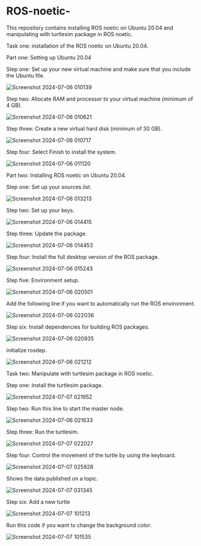 # ROS-noetic-
This repository contains installing ROS noetic on Ubuntu 20.04 and manipulating with turtlesim package in ROS noetic.

Task one:
installation of the ROS noetic on Ubuntu 20.04.


Part one:
Setting up Ubuntu 20.04

Step one: Set up your new virtual machine and make sure that you include the Ubuntu file.

![Screenshot 2024-07-06 010139](https://github.com/LujainAlsulami/ROS-noetic-/assets/166108783/38b60939-2c89-4cc3-8e24-63efe49ba815)

Step two: Allocate RAM and processor to your virtual machine (minimum of 4 GB).

![Screenshot 2024-07-06 010621](https://github.com/LujainAlsulami/ROS-noetic-/assets/166108783/aa92ae0f-1350-4797-94c5-ebe1376febee)

Step three: Create a new virtual hard disk (minimum of 30 GB).

![Screenshot 2024-07-06 010717](https://github.com/LujainAlsulami/ROS-noetic-/assets/166108783/4368e225-6085-491c-9bba-36378967e551)

Step four: Select Finish to install the system.

![Screenshot 2024-07-06 011120](https://github.com/LujainAlsulami/ROS-noetic-/assets/166108783/3bd36d2e-0e3f-4ffc-942d-d6dab8fe7151)


Part two: Installing ROS noetic on Ubuntu 20.04.

Step one: Set up your sources.list.

![Screenshot 2024-07-06 013213](https://github.com/LujainAlsulami/ROS-noetic-/assets/166108783/982b3a61-bb36-4d63-a48e-2c632e578b6b)

Step two: Set up your keys.

![Screenshot 2024-07-06 014415](https://github.com/LujainAlsulami/ROS-noetic-/assets/166108783/148a72ef-41e7-4f24-ae4f-fbe96a8067a5)

Step three: Update the package.

![Screenshot 2024-07-06 014453](https://github.com/LujainAlsulami/ROS-noetic-/assets/166108783/ba9b804d-6b38-40dc-b904-a3dcbbfd2174)

Step four: Install the full desktop version of the ROS package.

![Screenshot 2024-07-06 015243](https://github.com/LujainAlsulami/ROS-noetic-/assets/166108783/b018f789-d7e8-4ca9-9544-99e215987009)

Step five: Environment setup.

![Screenshot 2024-07-06 020501](https://github.com/LujainAlsulami/ROS-noetic-/assets/166108783/d3335d57-befe-4673-86e4-685920f1144b)

Add the following line if you want to automatically run the ROS environment.

![Screenshot 2024-07-06 022036](https://github.com/LujainAlsulami/ROS-noetic-/assets/166108783/f2c9c238-cf3a-4f36-b97b-8dfa5dcf409d)


Step six: Install dependencies for building ROS packages.

![Screenshot 2024-07-06 020935](https://github.com/LujainAlsulami/ROS-noetic-/assets/166108783/d85af247-7e6b-46a0-a059-f90b5bf4cdc5)

initialize rosdep. 

![Screenshot 2024-07-06 021212](https://github.com/LujainAlsulami/ROS-noetic-/assets/166108783/39315d61-dfcf-4570-a05f-68887aec93b0)

Task two:
Manipulate with turtlesim package in ROS noetic.


Step one: Install the turtlesim package.

![Screenshot 2024-07-07 021952](https://github.com/LujainAlsulami/ROS-noetic-/assets/166108783/a2a8f687-5fab-44c1-952f-7db39db4efcb)

Step two: Run this line to start the master node.

![Screenshot 2024-07-06 021633](https://github.com/LujainAlsulami/ROS-noetic-/assets/166108783/a6ed1f4d-c4cf-4a42-b732-afac1011941a)

Step three: Run the turtlesim.

![Screenshot 2024-07-07 022027](https://github.com/LujainAlsulami/ROS-noetic-/assets/166108783/fe671c07-ee82-4cc7-be76-d7d57eb356da)

Step four: Control the movement of the turtle by using the keyboard.

![Screenshot 2024-07-07 025928](https://github.com/LujainAlsulami/ROS-noetic-/assets/166108783/fd38bb4f-3f21-4413-b62a-5c5929f9c155)

Shows the data published on a topic.

![Screenshot 2024-07-07 031345](https://github.com/LujainAlsulami/ROS-noetic-/assets/166108783/395f3b7e-1ba8-47d9-b8e8-9a6d2029e59b)

Step six: Add a new turtle


![Screenshot 2024-07-07 101213](https://github.com/LujainAlsulami/ROS-noetic-/assets/166108783/54d8e9e7-f39e-4eca-91b7-0418c319c5a2)

Run this code if you want to change the background color.

![Screenshot 2024-07-07 101535](https://github.com/LujainAlsulami/ROS-noetic-/assets/166108783/06b46992-6bfb-42df-ae09-5b12a31f948e)



